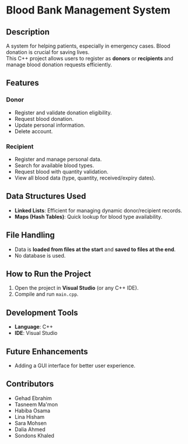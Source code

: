 # Blood Bank Management System  

## **Description**  
A system for helping patients, especially in emergency cases. Blood donation is crucial for saving lives.  
This C++ project allows users to register as **donors** or **recipients** and manage blood donation requests efficiently.  

## **Features**  
### **Donor**  
- Register and validate donation eligibility.  
- Request blood donation.  
- Update personal information.  
- Delete account.  

### **Recipient**  
- Register and manage personal data.  
- Search for available blood types.  
- Request blood with quantity validation.  
- View all blood data (type, quantity, received/expiry dates).  

## **Data Structures Used**  
- **Linked Lists**: Efficient for managing dynamic donor/recipient records.  
- **Maps (Hash Tables)**: Quick lookup for blood type availability.  

## **File Handling**  
- Data is **loaded from files at the start** and **saved to files at the end**.  
- No database is used.  

## **How to Run the Project**  
1. Open the project in **Visual Studio** (or any C++ IDE).  
2. Compile and run `main.cpp`. 

## **Development Tools**  
- **Language**: C++  
- **IDE**: Visual Studio  

## **Future Enhancements**  
- Adding a GUI interface for better user experience.  

## **Contributors**  
- Gehad Ebrahim
- Tasneem Ma'mon
- Habiba Osama
- Lina Hisham
- Sara Mohsen
- Dalia Ahmed
- Sondons Khaled


